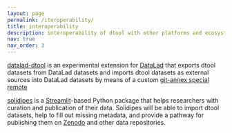 ```yaml
---
layout: page
permalink: /iteroperability/
title: interoperability
description: interoperability of dtool with other platforms and ecosystems
nav: true
nav_order: 3
---
```


[datalad-dtool](https://datalad-dtool.readthedocs.io) is an experimental extension for [DataLad](https://www.datalad.org) that exports dtool datasets from DataLad datasets and imports dtool datasets as external sources into DataLad datasets by means of a custom [git-annex special remote](https://git-annex.branchable.com/special_remotes/)

[solidipes](https://solidipes.readthedocs.io) is a [Streamlit](https://streamlit.io/)-based Python package that helps researchers with curation and publication of their data. Solidipes will be able to import dtool datasets, help to fill out missing metadata, and provide a pathway for publishing them on [Zenodo](https://zenodo.org/) and other data repositories.

<!-- <div class="interoperability">
<p><a href="https://datalad-dtool.readthedocs.io">datalad-dtool</a> is an experimental extension for <a href="https://www.datalad.org">DataLad</a> that exports dtool datasets from DataLad datasets and imports dtool datasets as external sources into DataLad datasets by means of a custom <a href="https://git-annex.branchable.com/special_remotes/">git-annex special remote</a></p>
<p><a href="https://solidipes.readthedocs.io">solidipes</a> is a <a href="https://streamlit.io/">Streamlit</a>-based Python package that helps researchers with curation and publication of their data. Solidipes will be able to import dtool datasets, help to fill out missing metadata, and provide a pathway for publishing them on <a href="https://zenodo.org/">Zenodo</a> and other data repositories.</p>
</div> -->
